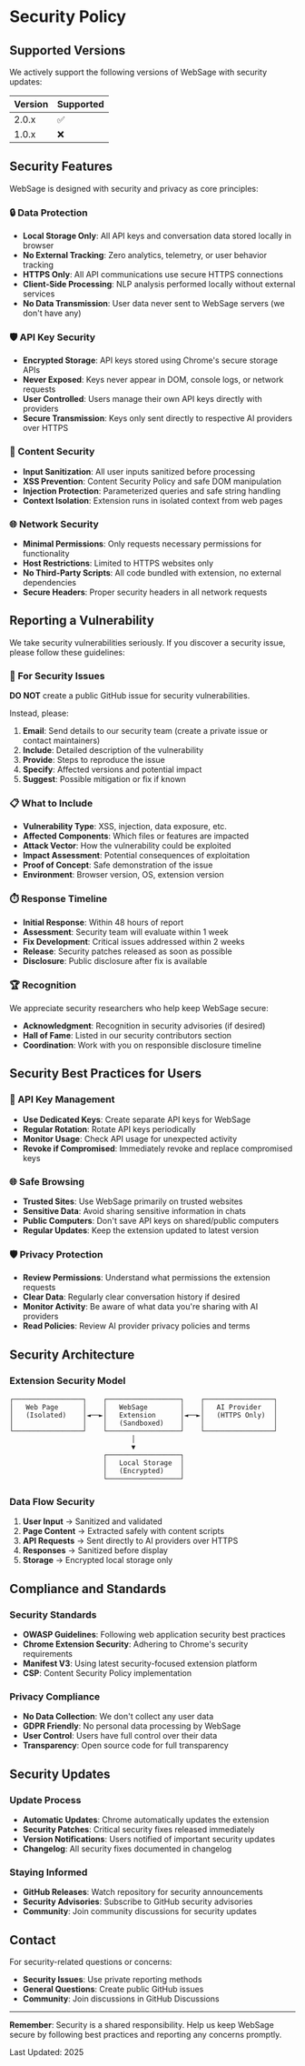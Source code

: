 # Security Policy

## Supported Versions

We actively support the following versions of WebSage with security updates:

| Version | Supported          |
| ------- | ------------------ |
| 2.0.x   | :white_check_mark: |
| 1.0.x   | :x:                |

## Security Features

WebSage is designed with security and privacy as core principles:

### 🔒 Data Protection
- **Local Storage Only**: All API keys and conversation data stored locally in browser
- **No External Tracking**: Zero analytics, telemetry, or user behavior tracking
- **HTTPS Only**: All API communications use secure HTTPS connections
- **Client-Side Processing**: NLP analysis performed locally without external services
- **No Data Transmission**: User data never sent to WebSage servers (we don't have any)

### 🛡️ API Key Security
- **Encrypted Storage**: API keys stored using Chrome's secure storage APIs
- **Never Exposed**: Keys never appear in DOM, console logs, or network requests
- **User Controlled**: Users manage their own API keys directly with providers
- **Secure Transmission**: Keys only sent directly to respective AI providers over HTTPS

### 🔐 Content Security
- **Input Sanitization**: All user inputs sanitized before processing
- **XSS Prevention**: Content Security Policy and safe DOM manipulation
- **Injection Protection**: Parameterized queries and safe string handling
- **Context Isolation**: Extension runs in isolated context from web pages

### 🌐 Network Security
- **Minimal Permissions**: Only requests necessary permissions for functionality
- **Host Restrictions**: Limited to HTTPS websites only
- **No Third-Party Scripts**: All code bundled with extension, no external dependencies
- **Secure Headers**: Proper security headers in all network requests

## Reporting a Vulnerability

We take security vulnerabilities seriously. If you discover a security issue, please follow these guidelines:

### 🚨 For Security Issues
**DO NOT** create a public GitHub issue for security vulnerabilities.

Instead, please:
1. **Email**: Send details to our security team (create a private issue or contact maintainers)
2. **Include**: Detailed description of the vulnerability
3. **Provide**: Steps to reproduce the issue
4. **Specify**: Affected versions and potential impact
5. **Suggest**: Possible mitigation or fix if known

### 📋 What to Include
- **Vulnerability Type**: XSS, injection, data exposure, etc.
- **Affected Components**: Which files or features are impacted
- **Attack Vector**: How the vulnerability could be exploited
- **Impact Assessment**: Potential consequences of exploitation
- **Proof of Concept**: Safe demonstration of the issue
- **Environment**: Browser version, OS, extension version

### ⏱️ Response Timeline
- **Initial Response**: Within 48 hours of report
- **Assessment**: Security team will evaluate within 1 week
- **Fix Development**: Critical issues addressed within 2 weeks
- **Release**: Security patches released as soon as possible
- **Disclosure**: Public disclosure after fix is available

### 🏆 Recognition
We appreciate security researchers who help keep WebSage secure:
- **Acknowledgment**: Recognition in security advisories (if desired)
- **Hall of Fame**: Listed in our security contributors section
- **Coordination**: Work with you on responsible disclosure timeline

## Security Best Practices for Users

### 🔑 API Key Management
- **Use Dedicated Keys**: Create separate API keys for WebSage
- **Regular Rotation**: Rotate API keys periodically
- **Monitor Usage**: Check API usage for unexpected activity
- **Revoke if Compromised**: Immediately revoke and replace compromised keys

### 🌐 Safe Browsing
- **Trusted Sites**: Use WebSage primarily on trusted websites
- **Sensitive Data**: Avoid sharing sensitive information in chats
- **Public Computers**: Don't save API keys on shared/public computers
- **Regular Updates**: Keep the extension updated to latest version

### 🛡️ Privacy Protection
- **Review Permissions**: Understand what permissions the extension requests
- **Clear Data**: Regularly clear conversation history if desired
- **Monitor Activity**: Be aware of what data you're sharing with AI providers
- **Read Policies**: Review AI provider privacy policies and terms

## Security Architecture

### Extension Security Model
```
┌─────────────────┐    ┌──────────────────┐    ┌─────────────────┐
│   Web Page      │    │   WebSage        │    │   AI Provider   │
│   (Isolated)    │◄──►│   Extension      │◄──►│   (HTTPS Only)  │
│                 │    │   (Sandboxed)    │    │                 │
└─────────────────┘    └──────────────────┘    └─────────────────┘
                              │
                              ▼
                       ┌──────────────────┐
                       │   Local Storage  │
                       │   (Encrypted)    │
                       └──────────────────┘
```

### Data Flow Security
1. **User Input** → Sanitized and validated
2. **Page Content** → Extracted safely with content scripts
3. **API Requests** → Sent directly to AI providers over HTTPS
4. **Responses** → Sanitized before display
5. **Storage** → Encrypted local storage only

## Compliance and Standards

### Security Standards
- **OWASP Guidelines**: Following web application security best practices
- **Chrome Extension Security**: Adhering to Chrome's security requirements
- **Manifest V3**: Using latest security-focused extension platform
- **CSP**: Content Security Policy implementation

### Privacy Compliance
- **No Data Collection**: We don't collect any user data
- **GDPR Friendly**: No personal data processing by WebSage
- **User Control**: Users have full control over their data
- **Transparency**: Open source code for full transparency

## Security Updates

### Update Process
- **Automatic Updates**: Chrome automatically updates the extension
- **Security Patches**: Critical security fixes released immediately
- **Version Notifications**: Users notified of important security updates
- **Changelog**: All security fixes documented in changelog

### Staying Informed
- **GitHub Releases**: Watch repository for security announcements
- **Security Advisories**: Subscribe to GitHub security advisories
- **Community**: Join community discussions for security updates

## Contact

For security-related questions or concerns:
- **Security Issues**: Use private reporting methods
- **General Questions**: Create public GitHub issues
- **Community**: Join discussions in GitHub Discussions

---

**Remember**: Security is a shared responsibility. Help us keep WebSage secure by following best practices and reporting any concerns promptly.

Last Updated: 2025